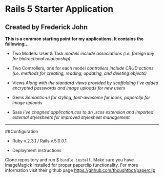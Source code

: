 # Rails 5 Starter Application
## Created by Frederick John

**This is a common starting point for my applications. It contains the following...**

* Two Models: User & Task
*models include associations (i.e. foreign key for bidirectional relationship)*

* Two Controllers, one for each model
*controllers include CRUD actions (i.e. methods for creating, reading, updating, and deleting objects)*

* Views
*Along with the standard views provided by scaffolding I've added encrypted passwords and image uploads for new users*

* Gems
*Semantic-ui for styling, font-awesome for icons, paperclip for image uploads*

* Sass
*I've chagned application.css to an .scss extension and imported external stylesheets for improved stylesheet management*

---------------------------------------------------------------------

##Configuration

* Ruby v.2.3.1 / Rails v.5.0.0.1

* Deployment instructions

Clone repository and run $ ``` bundle install ```. Make sure you have ImageMagick installed for proper paperclip functionality. For more information visit their github page https://github.com/thoughtbot/paperclip
